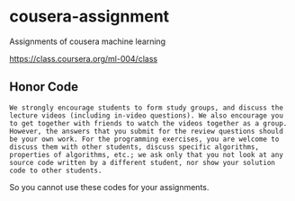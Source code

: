 cousera-assignment
==================

Assignments of cousera machine learning

https://class.coursera.org/ml-004/class

## Honor Code
```
We strongly encourage students to form study groups, and discuss the lecture videos (including in-video questions). We also encourage you to get together with friends to watch the videos together as a group. However, the answers that you submit for the review questions should be your own work. For the programming exercises, you are welcome to discuss them with other students, discuss specific algorithms, properties of algorithms, etc.; we ask only that you not look at any source code written by a different student, nor show your solution code to other students.
```

So you cannot use these codes for your assignments.